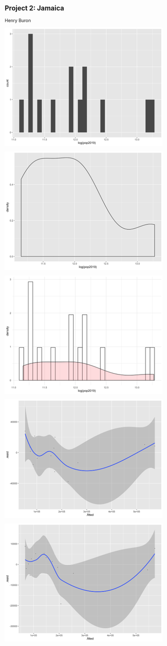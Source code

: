 ## Project 2: Jamaica

Henry Buron

![](jam_histogram99.png)

![](jam_density99.png)

![](jam_pdf_log99.png)

![](jam_some_variables99.png)

![](jam_all_variables99.png)
